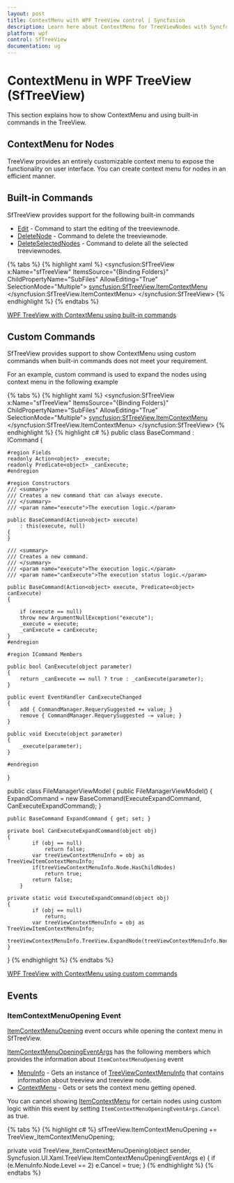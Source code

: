 ```yaml
---
layout: post
title: ContextMenu with WPF TreeView control | Syncfusion
description: Learn here about ContextMenu for TreeViewNodes with Syncfusion WPF TreeView (SfTreeView) control. 
platform: wpf
control: SfTreeView
documentation: ug
---
```


# ContextMenu in WPF TreeView (SfTreeView)

This section explains how to show ContextMenu and using built-in commands in the TreeView.

## ContextMenu for Nodes

TreeView provides an entirely customizable context menu to expose the functionality on user interface. You can create context menu for nodes in an efficient manner.

## Built-in Commands

SfTreeView provides support for the following built-in commands

* [Edit](https://help.syncfusion.com/cr/wpf/Syncfusion.UI.Xaml.TreeView.TreeViewCommands.html#Syncfusion_UI_Xaml_TreeView_TreeViewCommands_Edit) - Command to start the editing of the treeviewnode.
* [DeleteNode](https://help.syncfusion.com/cr/wpf/Syncfusion.UI.Xaml.TreeView.TreeViewCommands.html#Syncfusion_UI_Xaml_TreeView_TreeViewCommands_DeleteNode) - Command to delete the treeviewnode.
* [DeleteSelectedNodes](https://help.syncfusion.com/cr/wpf/Syncfusion.UI.Xaml.TreeView.TreeViewCommands.html#Syncfusion_UI_Xaml_TreeView_TreeViewCommands_DeleteSelectedNodes) - Command to delete all the selected treeviewnodes.

{% tabs %}
{% highlight xaml %}
<syncfusion:SfTreeView x:Name="sfTreeView"
				ItemsSource="{Binding Folders}"
				ChildPropertyName="SubFiles"
                AllowEditing="True"
                SelectionMode="Multiple">
    <syncfusion:SfTreeView.ItemContextMenu>
        <ContextMenu>
            <MenuItem Command="{x:Static syncfusion:TreeViewCommands.Edit}" CommandParameter="{Binding }"></MenuItem>
            <MenuItem Command="{x:Static syncfusion:TreeViewCommands.DeleteNode}" CommandParameter="{Binding }" ></MenuItem>
            <MenuItem Command="{x:Static syncfusion:TreeViewCommands.DeleteSelectedNodes}" CommandParameter="{Binding }" ></MenuItem>
        </ContextMenu>
    </syncfusion:SfTreeView.ItemContextMenu>
</syncfusion:SfTreeView>
{% endhighlight %}
{% endtabs %}

[WPF TreeView with ContextMenu using built-in commands](ContextMenu_images/ContextMenu_image1.png)

## Custom Commands

SfTreeView provides support to show ContextMenu using custom commands when built-in commands does not meet your requirement.

For an example, custom command is used to expand the nodes using context menu in the following example

{% tabs %}
{% highlight xaml %}
<syncfusion:SfTreeView x:Name="sfTreeView"
				ItemsSource="{Binding Folders}"
				ChildPropertyName="SubFiles"
                AllowEditing="True"
                SelectionMode="Multiple">
    <syncfusion:SfTreeView.ItemContextMenu>
        <ContextMenu>
            <MenuItem Command="{Binding Path=TreeView.DataContext.ExpandCommand}" CommandParameter="{Binding }"  Header="Expand"/>
        </ContextMenu>
    </syncfusion:SfTreeView.ItemContextMenu>
</syncfusion:SfTreeView>
{% endhighlight %}
{% highlight c# %}
public class BaseCommand : ICommand
{

    #region Fields
    readonly Action<object> _execute;
    readonly Predicate<object> _canExecute;
    #endregion

    #region Constructors
    /// <summary>
    /// Creates a new command that can always execute.
    /// </summary>
    /// <param name="execute">The execution logic.</param>

    public BaseCommand(Action<object> execute)
        : this(execute, null)
    {
    }

    /// <summary>
    /// Creates a new command.
    /// </summary>
    /// <param name="execute">The execution logic.</param>
    /// <param name="canExecute">The execution status logic.</param>

    public BaseCommand(Action<object> execute, Predicate<object> canExecute)
    {

        if (execute == null)
        throw new ArgumentNullException("execute");
        _execute = execute;
        _canExecute = canExecute;
    }
    #endregion
    
    #region ICommand Members

    public bool CanExecute(object parameter)
    {
        return _canExecute == null ? true : _canExecute(parameter);
    }
    
    public event EventHandler CanExecuteChanged
    {
        add { CommandManager.RequerySuggested += value; }
        remove { CommandManager.RequerySuggested -= value; }
    }

    public void Execute(object parameter)
    {
        _execute(parameter);
    }
    
    #endregion
}

public class FileManagerViewModel
{
    public FileManagerViewModel()
    {
        ExpandCommand = new BaseCommand(ExecuteExpandCommand, CanExecuteExpandCommand);
    }
    
    public BaseCommand ExpandCommand { get; set; }
    
    private bool CanExecuteExpandCommand(object obj)
    {
            if (obj == null)
                return false;
            var treeViewContextMenuInfo = obj as TreeViewItemContextMenuInfo;
            if(treeViewContextMenuInfo.Node.HasChildNodes)
                return true;
            return false;
        }

    private static void ExecuteExpandCommand(object obj)
    {
            if (obj == null)
                return;
            var treeViewContextMenuInfo = obj as TreeViewItemContextMenuInfo;
            treeViewContextMenuInfo.TreeView.ExpandNode(treeViewContextMenuInfo.Node);
    }
}
{% endhighlight %}
{% endtabs %}

[WPF TreeView with ContextMenu using custom commands](ContextMenu_images/ContextMenu_image2.png)

## Events

### ItemContextMenuOpening Event

[ItemContextMenuOpening](https://help.syncfusion.com/cr/wpf/Syncfusion.UI.Xaml.TreeView.SfTreeView.html#Syncfusion_UI_Xaml_TreeView_SfTreeView_ItemContextMenuOpening) event occurs while opening the context menu in SfTreeView.

[ItemContextMenuOpeningEventArgs](https://help.syncfusion.com/cr/wpf/Syncfusion.UI.Xaml.TreeView.ItemContextMenuOpeningEventArgs.html) has the following members which provides the information about `ItemContextMenuOpening` event

* [MenuInfo](https://help.syncfusion.com/cr/wpf/Syncfusion.UI.Xaml.TreeView.ItemContextMenuOpeningEventArgs.html#Syncfusion_UI_Xaml_TreeView_ItemContextMenuOpeningEventArgs_MenuInfo) - Gets an instance of [TreeViewContextMenuInfo](https://help.syncfusion.com/cr/wpf/Syncfusion.UI.Xaml.TreeView.TreeViewItemContextMenuInfo.html) that contains information about treeview and treeview node.
* [ContextMenu](https://help.syncfusion.com/cr/wpf/Syncfusion.UI.Xaml.TreeView.ItemContextMenuOpeningEventArgs.html#Syncfusion_UI_Xaml_TreeView_ItemContextMenuOpeningEventArgs_ContextMenu) - Gets or sets the context menu getting opened. 

You can cancel showing [ItemContextMenu](https://help.syncfusion.com/cr/wpf/Syncfusion.UI.Xaml.TreeView.SfTreeView.html#Syncfusion_UI_Xaml_TreeView_SfTreeView_ItemContextMenuOpening) for certain nodes using custom logic within this event by setting `ItemContextMenuOpeningEventArgs.Cancel` as true.

{% tabs %}
{% highlight c# %}
sfTreeView.ItemContextMenuOpening += TreeView_ItemContextMenuOpening;

private void TreeView_ItemContextMenuOpening(object sender, Syncfusion.UI.Xaml.TreeView.ItemContextMenuOpeningEventArgs e)
{
    if (e.MenuInfo.Node.Level == 2)
        e.Cancel = true;
}
{% endhighlight %}
{% endtabs %}





